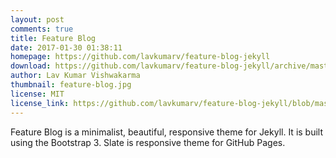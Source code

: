 ```yaml
---
layout: post
comments: true
title: Feature Blog
date: 2017-01-30 01:38:11
homepage: https://github.com/lavkumarv/feature-blog-jekyll
download: https://github.com/lavkumarv/feature-blog-jekyll/archive/master.zip
author: Lav Kumar Vishwakarma
thumbnail: feature-blog.jpg
license: MIT
license_link: https://github.com/lavkumarv/feature-blog-jekyll/blob/master/LICENSE.md
---
```


Feature Blog is a minimalist, beautiful, responsive theme for Jekyll.
It is built using the Bootstrap 3. Slate is responsive theme for GitHub Pages.
